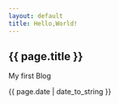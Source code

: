 ```yaml
---
layout: default
title: Hello,World!
---
```

<h2>{{ page.title }}</h2>

<p> My first Blog </p>
<p>{{ page.date | date_to_string }}</p>